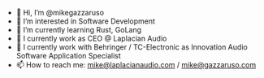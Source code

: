 - 👋 Hi, I’m @mikegazzaruso
- 👀 I’m interested in Software Development
- 🌱 I’m currently learning Rust, GoLang
- 💞️ I currently work as CEO @ Laplacian Audio
- 💞️ I currently work with Behringer / TC-Electronic as Innovation Audio Software Application Specialist
- 📫 How to reach me: mike@laplacianaudio.com / mike@gazzaruso.com

<!---
mikegazzaruso/mikegazzaruso is a ✨ special ✨ repository because its `README.md` (this file) appears on your GitHub profile.
You can click the Preview link to take a look at your changes.
--->
